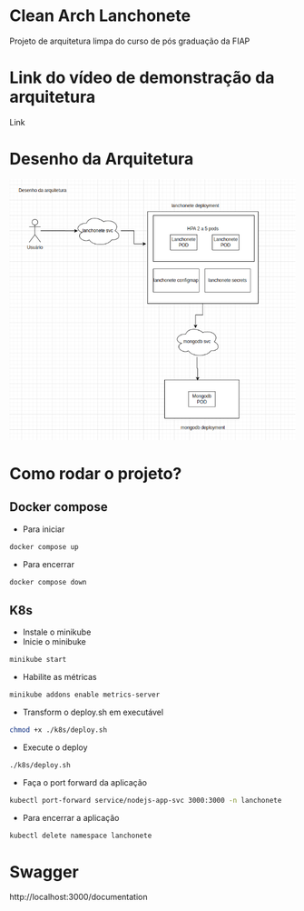 # Clean Arch Lanchonete
Projeto de arquitetura limpa do curso de pós graduação da FIAP

# Link do vídeo de demonstração da arquitetura
Link

# Desenho da Arquitetura
![Desenho da Arquitetura](arquitetura-lanchonete.png)

# Como rodar o projeto?
## Docker compose
- Para iniciar
```bash
docker compose up
```
- Para encerrar
```bash
docker compose down
```

## K8s
- Instale o minikube
- Inicie o minibuke
```bash
minikube start
```
- Habilite as métricas
```bash
minikube addons enable metrics-server
```
- Transform o deploy.sh em executável
```bash
chmod +x ./k8s/deploy.sh
```
- Execute o deploy
```bash
./k8s/deploy.sh
```
- Faça o port forward da aplicação
```bash
kubectl port-forward service/nodejs-app-svc 3000:3000 -n lanchonete
```
- Para encerrar a aplicação
 ```bash
kubectl delete namespace lanchonete
```

# Swagger
http://localhost:3000/documentation

